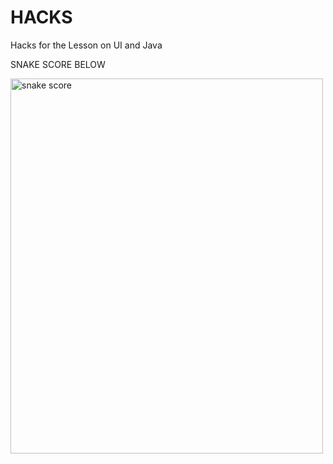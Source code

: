 <!--Start of Website Content-->
<div class="index-header">
    <h1>HACKS</h1>
    <p>Hacks for the Lesson on UI and Java
    <p>SNAKE SCORE BELOW</p>
    <html>

<html>
<body>

<img src="snake.jpg" alt="snake score" width="500" height="600">

</body>
</html>





